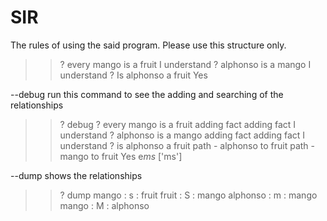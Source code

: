 # SIR

The rules of using the said program. Please use this structure only.

>>? every mango is a fruit
>> I understand
>>? alphonso is a mango
>> I understand
>>? Is alphonso a fruit
>> Yes


--debug 
run this command to see the adding and searching of the relationships

>>? debug
>>? every mango is a fruit
  adding fact   adding fact   I understand
>>? alphonso is a mango
  adding fact   adding fact   I understand
>>? is alphonso a fruit
  path -  alphonso  to  fruit
    path -  mango  to  fruit
>>  Yes e*ms* ['ms']

--dump
shows the relationships
>>? dump
  mango      : s : fruit
  fruit      : S : mango
  alphonso   : m : mango
  mango      : M : alphonso
